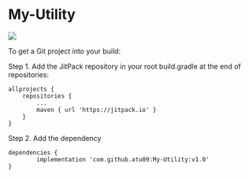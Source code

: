 # My-Utility

[![](https://jitpack.io/v/atu09/My-Utility.svg)](https://jitpack.io/#atu09/My-Utility)


To get a Git project into your build:

Step 1. Add the JitPack repository in your root build.gradle at the end of repositories:

	allprojects {
		repositories {
			...
			maven { url 'https://jitpack.io' }
		}
	}
  
Step 2. Add the dependency

	dependencies {
	        implementation 'com.github.atu09:My-Utility:v1.0'
	}
